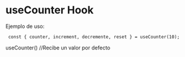 # useCounter Hook

Ejemplo de uso:
```
 const { counter, increment, decremente, reset } = useCounter(10);
```

useCounter() //Recibe un valor por defecto